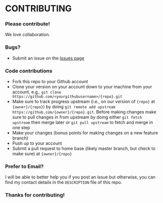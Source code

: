 # CONTRIBUTING #

### Please contribute!

We love collaboration.

### Bugs?

* Submit an issue on the [Issues page](https://github.com/{owner}/{repo}/issues)

### Code contributions

* Fork this repo to your Github account
* Clone your version on your account down to your machine from your account, e.g,. `git clone https://github.com/<yourgithubusername>/{repo}.git`
* Make sure to track progress upstream (i.e., on our version of `{repo}` at `{owner}/{repo}`) by doing `git remote add upstream https://github.com/{owner}/{repo}.git`. Before making changes make sure to pull changes in from upstream by doing either `git fetch upstream` then merge later or `git pull upstream` to fetch and merge in one step
* Make your changes (bonus points for making changes on a new feature branch)
* Push up to your account
* Submit a pull request to home base (likely master branch, but check to make sure) at `{owner}/{repo}`

### Prefer to Email?

I will be able to better help you if you post an issue but otherwise, you can find my contact details in the `DESCRIPTION` file of this repo.

### Thanks for contributing!
